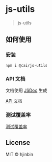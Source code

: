 # js-utils

> js-utils

## 如何使用

### 安装

```shell
npm i @cai/js-utils
```


### API 文档

文档使用 [JSDoc](https://jsdoc.app/about-getting-started.html) 生成

[API 文档](/api-docs/js-utils/index.html)



### 测试覆盖率

[测试覆盖率](/coverage/js-utils/lcov-report/index.html)


## License

MIT &copy; hjinbin
